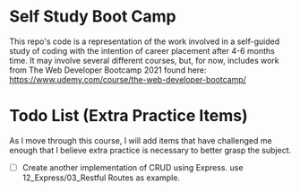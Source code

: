 # Self Study Boot Camp
 This repo's code is a representation of the work involved in a self-guided study of coding with the intention of career placement after 4-6 months time. It may involve several different courses, but, for now, includes work from The Web Developer Bootcamp 2021 found here: https://www.udemy.com/course/the-web-developer-bootcamp/

 # Todo List (Extra Practice Items)
 As I move through this course, I will add items that have challenged me enough that I believe extra practice is necessary to better grasp the subject.

 - [ ] Create another implementation of CRUD using Express. use 12_Express/03_Restful Routes as example.